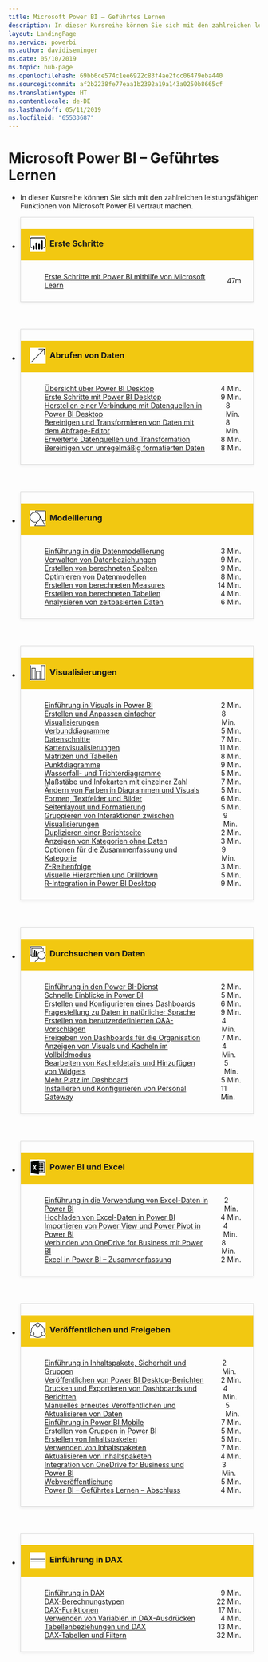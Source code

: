 ```yaml
---
title: Microsoft Power BI – Geführtes Lernen
description: In dieser Kursreihe können Sie sich mit den zahlreichen leistungsfähigen Funktionen von Microsoft Power BI vertraut machen.
layout: LandingPage
ms.service: powerbi
ms.author: davidiseminger
ms.date: 05/10/2019
ms.topic: hub-page
ms.openlocfilehash: 69bb6ce574c1ee6922c83f4ae2fcc06479eba440
ms.sourcegitcommit: af2b2238fe77eaa1b2392a19a143a0250b8665cf
ms.translationtype: HT
ms.contentlocale: de-DE
ms.lasthandoff: 05/11/2019
ms.locfileid: "65533687"
---
```

<div id="main" class="v2">
    <div class="container">
        <h1>Microsoft Power BI – Geführtes Lernen</h1>
        <ul id="databases" class="cardsL panelContent" style="display: block; margin: 0px;">
          <li class="fullSpan">
              <div class="container intro">
                  <p>In dieser Kursreihe können Sie sich mit den zahlreichen leistungsfähigen Funktionen von Microsoft Power BI vertraut machen.</p>
              </div>
          </li>
          <li>
            <div class="cardSize">
                <div class="cardPadding">
                  <div class="card" style="padding: 0 12px 54px 0;">
                      <div class="cardText" style="box-shadow: 0 2px 5px #e8e8e8; border: 1px solid #dbdbdb;">
                          <h3 class="bgdAccent1" style="padding: 8px; display: flex; background: #f2c811; font-weight: bold; border-bottom: 0; margin-bottom: 0; line-height: 42px">
                            <div class="cardImageOuter" style="margin: 0 8px 0 10px;">
                              <div class="cardImage" style="width: 32px;">
                                <img src="media/logo_power-bi.svg" alt="" data-linktype="absolute-path" class="x-hidden-focus" style="position: relative; top: 6px;">
                              </div>
                            </div>
Erste Schritte </h3>
                          <ul class="noBullet" style="margin: 24px;">
                              <li style="display: flex; justify-content: space-between;">
                                <a class="barLink" href="https://docs.microsoft.com/learn/paths/create-use-analytics-reports-power-bi/">Erste Schritte mit Power BI mithilfe von Microsoft Learn</a>
                                <span style="margin-left: 32px; align-self: center;">47m</span>
                              </li>                              
                          </ul>
                      </div>
                    </div>
                </div>
            </div>
          </li>
          <li>
            <div class="cardSize">
                <div class="cardPadding">
                  <div class="card" style="padding: 0 12px 54px 0;">
                      <div class="cardText" style="box-shadow: 0 2px 5px #e8e8e8; border: 1px solid #dbdbdb;">
                          <h3 class="bgdAccent1" style="padding: 8px; display: flex; background: #f2c811; font-weight: bold; border-bottom: 0; margin-bottom: 0; line-height: 42px">
                            <div class="cardImageOuter" style="margin: 0 8px 0 10px;">
                              <div class="cardImage" style="width: 32px;">
                                <img src="media/pbi-getting-data.svg" alt="" data-linktype="absolute-path" class="x-hidden-focus" style="position: relative; top: 6px;">
                              </div>
                            </div>
Abrufen von Daten </h3>
                          <ul class="noBullet" style="margin: 24px;">
                              <li style="display: flex; justify-content: space-between;">
                                <a class="barLink" href="gettingdata.yml?tutorial-step=1">Übersicht über Power BI Desktop</a>
                                <span style="margin-left: 32px; align-self: center;">4 Min.</span>
                              </li>
                              <li style="display: flex; justify-content: space-between;">
                                <a class="barLink" href="gettingdata.yml?tutorial-step=2">Erste Schritte mit Power BI Desktop</a>
                                <span style="margin-left: 32px; align-self: center;">9 Min.</span>
                              </li>
                              <li style="display: flex; justify-content: space-between;">
                                <a class="barLink" href="gettingdata.yml?tutorial-step=3">Herstellen einer Verbindung mit Datenquellen in Power BI Desktop</a>
                                <span style="margin-left: 32px; align-self: center;">8 Min.</span>
                              </li>
                              <li style="display: flex; justify-content: space-between;">
                                <a class="barLink" href="gettingdata.yml?tutorial-step=4">Bereinigen und Transformieren von Daten mit dem Abfrage-Editor</a>
                                <span style="margin-left: 32px; align-self: center;">8 Min.</span>
                              </li>
                              <li style="display: flex; justify-content: space-between;">
                                <a class="barLink" href="gettingdata.yml?tutorial-step=5">Erweiterte Datenquellen und Transformation</a>
                                <span style="margin-left: 32px; align-self: center;">8 Min.</span>
                              </li>
                              <li style="display: flex; justify-content: space-between;">
                                <a class="barLink" href="gettingdata.yml?tutorial-step=6">Bereinigen von unregelmäßig formatierten Daten</a>
                                <span style="margin-left: 32px; align-self: center;">8 Min.</span>
                              </li>
                          </ul>
                      </div>
                    </div>
                </div>
            </div>
          </li>
          <li>
            <div class="cardSize">
                <div class="cardPadding">
                  <div class="card" style="padding: 0 12px 54px 0;">
                      <div class="cardText" style="box-shadow: 0 2px 5px #e8e8e8; border: 1px solid #dbdbdb;">
                          <h3 class="bgdAccent1" style="padding: 8px; display: flex; background: #f2c811; font-weight: bold; border-bottom: 0; margin-bottom: 0; line-height: 42px">
                            <div class="cardImageOuter" style="margin: 0 8px 0 10px;">
                              <div class="cardImage" style="width: 32px;">
                                <img src="media/pbi-modeling.svg" alt="" data-linktype="absolute-path" class="x-hidden-focus" style="position: relative; top: 6px;">
                              </div>
                            </div>
Modellierung </h3>
                          <ul class="noBullet" style="margin: 24px;">
                              <li style="display: flex; justify-content: space-between;">
                                <a class="barLink" href="modeling.yml?tutorial-step=1">Einführung in die Datenmodellierung</a>
                                <span style="margin-left: 32px; align-self: center;">3 Min.</span>
                              </li>
                              <li style="display: flex; justify-content: space-between;">
                                <a class="barLink" href="modeling.yml?tutorial-step=2">Verwalten von Datenbeziehungen</a>
                                <span style="margin-left: 32px; align-self: center;">9 Min.</span>
                              </li>
                              <li style="display: flex; justify-content: space-between;">
                                <a class="barLink" href="modeling.yml?tutorial-step=3">Erstellen von berechneten Spalten</a>
                                <span style="margin-left: 32px; align-self: center;">9 Min.</span>
                              </li>
                              <li style="display: flex; justify-content: space-between;">
                                <a class="barLink" href="modeling.yml?tutorial-step=4">Optimieren von Datenmodellen</a>
                                <span style="margin-left: 32px; align-self: center;">8 Min.</span>
                              </li>
                              <li style="display: flex; justify-content: space-between;">
                                <a class="barLink" href="modeling.yml?tutorial-step=5">Erstellen von berechneten Measures</a>
                                <span style="margin-left: 32px; align-self: center;">14 Min.</span>
                              </li>
                              <li style="display: flex; justify-content: space-between;">
                                <a class="barLink" href="modeling.yml?tutorial-step=6">Erstellen von berechneten Tabellen</a>
                                <span style="margin-left: 32px; align-self: center;">4 Min.</span>
                              </li>
                              <li style="display: flex; justify-content: space-between;">
                                <a class="barLink" href="modeling.yml?tutorial-step=7">Analysieren von zeitbasierten Daten</a>
                                <span style="margin-left: 32px; align-self: center;">6 Min.</span>
                              </li>
                          </ul>
                      </div>
                    </div>
                </div>
            </div>
          </li>
          <li>
            <div class="cardSize">
                <div class="cardPadding">
                  <div class="card" style="padding: 0 12px 54px 0;">
                      <div class="cardText" style="box-shadow: 0 2px 5px #e8e8e8; border: 1px solid #dbdbdb;">
                          <h3 class="bgdAccent1" style="padding: 8px; display: flex; background: #f2c811; font-weight: bold; border-bottom: 0; margin-bottom: 0; line-height: 42px">
                            <div class="cardImageOuter" style="margin: 0 8px 0 10px;">
                              <div class="cardImage" style="width: 32px;">
                                <img src="media/pbi-visualizations.svg" alt="" data-linktype="absolute-path" class="x-hidden-focus" style="position: relative; top: 6px;">
                              </div>
                            </div>
Visualisierungen </h3>
                          <ul class="noBullet" style="margin: 24px;">
                              <li style="display: flex; justify-content: space-between;">
                                <a class="barLink" href="visualizations.yml?tutorial-step=1">Einführung in Visuals in Power BI</a>
                                <span style="margin-left: 32px; align-self: center;">2 Min.</span>
                              </li>
                              <li style="display: flex; justify-content: space-between;">
                                <a class="barLink" href="visualizations.yml?tutorial-step=2">Erstellen und Anpassen einfacher Visualisierungen</a>
                                <span style="margin-left: 32px; align-self: center;">8 Min.</span>
                              </li>
                              <li style="display: flex; justify-content: space-between;">
                                <a class="barLink" href="visualizations.yml?tutorial-step=3">Verbunddiagramme</a>
                                <span style="margin-left: 32px; align-self: center;">5 Min.</span>
                              </li>
                              <li style="display: flex; justify-content: space-between;">
                                <a class="barLink" href="visualizations.yml?tutorial-step=4">Datenschnitte</a>
                                <span style="margin-left: 32px; align-self: center;">7 Min.</span>
                              </li>
                              <li style="display: flex; justify-content: space-between;">
                                <a class="barLink" href="visualizations.yml?tutorial-step=5">Kartenvisualisierungen</a>
                                <span style="margin-left: 32px; align-self: center;">11 Min.</span>
                              </li>
                              <li style="display: flex; justify-content: space-between;">
                                <a class="barLink" href="visualizations.yml?tutorial-step=6">Matrizen und Tabellen</a>
                                <span style="margin-left: 32px; align-self: center;">8 Min.</span>
                              </li>
                              <li style="display: flex; justify-content: space-between;">
                                <a class="barLink" href="visualizations.yml?tutorial-step=7">Punktdiagramme</a>
                                <span style="margin-left: 32px; align-self: center;">9 Min.</span>
                              </li>
                              <li style="display: flex; justify-content: space-between;">
                                <a class="barLink" href="visualizations.yml?tutorial-step=8">Wasserfall- und Trichterdiagramme</a>
                                <span style="margin-left: 32px; align-self: center;">5 Min.</span>
                              </li>
                              <li style="display: flex; justify-content: space-between;">
                                <a class="barLink" href="visualizations.yml?tutorial-step=9">Maßstäbe und Infokarten mit einzelner Zahl</a>
                                <span style="margin-left: 32px; align-self: center;">7 Min.</span>
                              </li>
                              <li style="display: flex; justify-content: space-between;">
                                <a class="barLink" href="visualizations.yml?tutorial-step=10">Ändern von Farben in Diagrammen und Visuals</a>
                                <span style="margin-left: 32px; align-self: center;">5 Min.</span>
                              </li>
                              <li style="display: flex; justify-content: space-between;">
                                <a class="barLink" href="visualizations.yml?tutorial-step=11">Formen, Textfelder und Bilder</a>
                                <span style="margin-left: 32px; align-self: center;">6 Min.</span>
                              </li>
                              <li style="display: flex; justify-content: space-between;">
                                <a class="barLink" href="visualizations.yml?tutorial-step=12">Seitenlayout und Formatierung</a>
                                <span style="margin-left: 32px; align-self: center;">5 Min.</span>
                              </li>
                              <li style="display: flex; justify-content: space-between;">
                                <a class="barLink" href="visualizations.yml?tutorial-step=13">Gruppieren von Interaktionen zwischen Visualisierungen</a>
                                <span style="margin-left: 32px; align-self: center;">9 Min.</span>
                              </li>
                              <li style="display: flex; justify-content: space-between;">
                                <a class="barLink" href="visualizations.yml?tutorial-step=14">Duplizieren einer Berichtseite</a>
                                <span style="margin-left: 32px; align-self: center;">2 Min.</span>
                              </li>
                              <li style="display: flex; justify-content: space-between;">
                                <a class="barLink" href="visualizations.yml?tutorial-step=15">Anzeigen von Kategorien ohne Daten</a>
                                <span style="margin-left: 32px; align-self: center;">3 Min.</span>
                              </li>
                              <li style="display: flex; justify-content: space-between;">
                                <a class="barLink" href="visualizations.yml?tutorial-step=16">Optionen für die Zusammenfassung und Kategorie</a>
                                <span style="margin-left: 32px; align-self: center;">9 Min.</span>
                              </li>
                              <li style="display: flex; justify-content: space-between;">
                                <a class="barLink" href="visualizations.yml?tutorial-step=17">Z-Reihenfolge</a>
                                <span style="margin-left: 32px; align-self: center;">3 Min.</span>
                              </li>
                              <li style="display: flex; justify-content: space-between;">
                                <a class="barLink" href="visualizations.yml?tutorial-step=18">Visuelle Hierarchien und Drilldown</a>
                                <span style="margin-left: 32px; align-self: center;">5 Min.</span>
                              </li>
                              <li style="display: flex; justify-content: space-between;">
                                <a class="barLink" href="visualizations.yml?tutorial-step=19">R-Integration in Power BI Desktop</a>
                                <span style="margin-left: 32px; align-self: center;">9 Min.</span>
                              </li>
                          </ul>
                      </div>
                    </div>
                </div>
            </div>
          </li>
          <li>
            <div class="cardSize">
                <div class="cardPadding">
                  <div class="card" style="padding: 0 12px 54px 0;">
                      <div class="cardText" style="box-shadow: 0 2px 5px #e8e8e8; border: 1px solid #dbdbdb;">
                          <h3 class="bgdAccent1" style="padding: 8px; display: flex; background: #f2c811; font-weight: bold; border-bottom: 0; margin-bottom: 0; line-height: 42px">
                            <div class="cardImageOuter" style="margin: 0 8px 0 10px;">
                              <div class="cardImage" style="width: 32px;">
                                <img src="media/pbi-exploring-data.svg" alt="" data-linktype="absolute-path" class="x-hidden-focus" style="position: relative; top: 6px;">
                              </div>
                            </div>
Durchsuchen von Daten </h3>
                          <ul class="noBullet" style="margin: 24px;">
                              <li style="display: flex; justify-content: space-between;">
                                <a class="barLink" href="exploringdata.yml?tutorial-step=1">Einführung in den Power BI-Dienst</a>
                                <span style="margin-left: 32px; align-self: center;">2 Min.</span>
                              </li>
                              <li style="display: flex; justify-content: space-between;">
                                <a class="barLink" href="exploringdata.yml?tutorial-step=2">Schnelle Einblicke in Power BI</a>
                                <span style="margin-left: 32px; align-self: center;">5 Min.</span>
                              </li>
                              <li style="display: flex; justify-content: space-between;">
                                <a class="barLink" href="exploringdata.yml?tutorial-step=3">Erstellen und Konfigurieren eines Dashboards</a>
                                <span style="margin-left: 32px; align-self: center;">6 Min.</span>
                              </li>
                              <li style="display: flex; justify-content: space-between;">
                                <a class="barLink" href="exploringdata.yml?tutorial-step=4">Fragestellung zu Daten in natürlicher Sprache</a>
                                <span style="margin-left: 32px; align-self: center;">9 Min.</span>
                              </li>
                              <li style="display: flex; justify-content: space-between;">
                                <a class="barLink" href="exploringdata.yml?tutorial-step=5">Erstellen von benutzerdefinierten Q&amp;A-Vorschlägen</a>
                                <span style="margin-left: 32px; align-self: center;">4 Min.</span>
                              </li>
                              <li style="display: flex; justify-content: space-between;">
                                <a class="barLink" href="exploringdata.yml?tutorial-step=6">Freigeben von Dashboards für die Organisation</a>
                                <span style="margin-left: 32px; align-self: center;">7 Min.</span>
                              </li>
                              <li style="display: flex; justify-content: space-between;">
                                <a class="barLink" href="exploringdata.yml?tutorial-step=7">Anzeigen von Visuals und Kacheln im Vollbildmodus</a>
                                <span style="margin-left: 32px; align-self: center;">4 Min.</span>
                              </li>
                              <li style="display: flex; justify-content: space-between;">
                                <a class="barLink" href="exploringdata.yml?tutorial-step=8">Bearbeiten von Kacheldetails und Hinzufügen von Widgets</a>
                                <span style="margin-left: 32px; align-self: center;">5 Min.</span>
                              </li>
                              <li style="display: flex; justify-content: space-between;">
                                <a class="barLink" href="exploringdata.yml?tutorial-step=9">Mehr Platz im Dashboard</a>
                                <span style="margin-left: 32px; align-self: center;">5 Min.</span>
                              </li>
                              <li style="display: flex; justify-content: space-between;">
                                <a class="barLink" href="exploringdata.yml?tutorial-step=10">Installieren und Konfigurieren von Personal Gateway</a>
                                <span style="margin-left: 32px; align-self: center;">11 Min.</span>
                              </li>
                          </ul>
                      </div>
                    </div>
                </div>
            </div>
          </li>
          <li>
            <div class="cardSize">
                <div class="cardPadding">
                  <div class="card" style="padding: 0 12px 54px 0;">
                      <div class="cardText" style="box-shadow: 0 2px 5px #e8e8e8; border: 1px solid #dbdbdb;">
                          <h3 class="bgdAccent1" style="padding: 8px; display: flex; background: #f2c811; font-weight: bold; border-bottom: 0; margin-bottom: 0; line-height: 42px">
                            <div class="cardImageOuter" style="margin: 0 8px 0 10px;">
                              <div class="cardImage" style="width: 32px;">
                                <img src="media/logo_excel-blk.svg" alt="" data-linktype="absolute-path" class="x-hidden-focus" style="position: relative; top: 6px;">
                              </div>
                            </div>
Power BI und Excel </h3>
                          <ul class="noBullet" style="margin: 24px;">
                              <li style="display: flex; justify-content: space-between;">
                                <a class="barLink" href="powerbiandexcel.yml?tutorial-step=1">Einführung in die Verwendung von Excel-Daten in Power BI</a>
                                <span style="margin-left: 32px; align-self: center;">2 Min.</span>
                              </li>
                              <li style="display: flex; justify-content: space-between;">
                                <a class="barLink" href="powerbiandexcel.yml?tutorial-step=2">Hochladen von Excel-Daten in Power BI</a>
                                <span style="margin-left: 32px; align-self: center;">4 Min.</span>
                              </li>
                              <li style="display: flex; justify-content: space-between;">
                                <a class="barLink" href="powerbiandexcel.yml?tutorial-step=3">Importieren von Power View und Power Pivot in Power BI</a>
                                <span style="margin-left: 32px; align-self: center;">4 Min.</span>
                              </li>
                              <li style="display: flex; justify-content: space-between;">
                                <a class="barLink" href="powerbiandexcel.yml?tutorial-step=4">Verbinden von OneDrive for Business mit Power BI</a>
                                <span style="margin-left: 32px; align-self: center;">8 Min.</span>
                              </li>
                              <li style="display: flex; justify-content: space-between;">
                                <a class="barLink" href="powerbiandexcel.yml?tutorial-step=5">Excel in Power BI – Zusammenfassung</a>
                                <span style="margin-left: 32px; align-self: center;">2 Min.</span>
                              </li>
                          </ul>
                      </div>
                    </div>
                </div>
            </div>
          </li>
          <li>
            <div class="cardSize">
                <div class="cardPadding">
                  <div class="card" style="padding: 0 12px 54px 0;">
                      <div class="cardText" style="box-shadow: 0 2px 5px #e8e8e8; border: 1px solid #dbdbdb;">
                          <h3 class="bgdAccent1" style="padding: 8px; display: flex; background: #f2c811; font-weight: bold; border-bottom: 0; margin-bottom: 0; line-height: 42px">
                            <div class="cardImageOuter" style="margin: 0 8px 0 10px;">
                              <div class="cardImage" style="width: 32px;">
                                <img src="media/pbi-pub-sharing.svg" alt="" data-linktype="absolute-path" class="x-hidden-focus" style="position: relative; top: 6px;">
                              </div>
                            </div>
Veröffentlichen und Freigeben </h3>
                          <ul class="noBullet" style="margin: 24px;">
                              <li style="display: flex; justify-content: space-between;">
                                <a class="barLink" href="publishingandsharing.yml?tutorial-step=1">Einführung in Inhaltspakete, Sicherheit und Gruppen</a>
                                <span style="margin-left: 32px; align-self: center;">2 Min.</span>
                              </li>
                              <li style="display: flex; justify-content: space-between;">
                                <a class="barLink" href="publishingandsharing.yml?tutorial-step=2">Veröffentlichen von Power BI Desktop-Berichten</a>
                                <span style="margin-left: 32px; align-self: center;">2 Min.</span>
                              </li>
                              <li style="display: flex; justify-content: space-between;">
                                <a class="barLink" href="publishingandsharing.yml?tutorial-step=3">Drucken und Exportieren von Dashboards und Berichten</a>
                                <span style="margin-left: 32px; align-self: center;">4 Min.</span>
                              </li>
                              <li style="display: flex; justify-content: space-between;">
                                <a class="barLink" href="publishingandsharing.yml?tutorial-step=4">Manuelles erneutes Veröffentlichen und Aktualisieren von Daten</a>
                                <span style="margin-left: 32px; align-self: center;">5 Min.</span>
                              </li>
                              <li style="display: flex; justify-content: space-between;">
                                <a class="barLink" href="publishingandsharing.yml?tutorial-step=5">Einführung in Power BI Mobile</a>
                                <span style="margin-left: 32px; align-self: center;">7 Min.</span>
                              </li>
                              <li style="display: flex; justify-content: space-between;">
                                <a class="barLink" href="publishingandsharing.yml?tutorial-step=6">Erstellen von Gruppen in Power BI</a>
                                <span style="margin-left: 32px; align-self: center;">5 Min.</span>
                              </li>
                              <li style="display: flex; justify-content: space-between;">
                                <a class="barLink" href="publishingandsharing.yml?tutorial-step=7">Erstellen von Inhaltspaketen</a>
                                <span style="margin-left: 32px; align-self: center;">5 Min.</span>
                              </li>
                              <li style="display: flex; justify-content: space-between;">
                                <a class="barLink" href="publishingandsharing.yml?tutorial-step=8">Verwenden von Inhaltspaketen</a>
                                <span style="margin-left: 32px; align-self: center;">7 Min.</span>
                              </li>
                              <li style="display: flex; justify-content: space-between;">
                                <a class="barLink" href="publishingandsharing.yml?tutorial-step=9">Aktualisieren von Inhaltspaketen</a>
                                <span style="margin-left: 32px; align-self: center;">4 Min.</span>
                              </li>
                              <li style="display: flex; justify-content: space-between;">
                                <a class="barLink" href="publishingandsharing.yml?tutorial-step=10">Integration von OneDrive for Business und Power BI</a>
                                <span style="margin-left: 32px; align-self: center;">3 Min.</span>
                              </li>
                              <li style="display: flex; justify-content: space-between;">
                                <a class="barLink" href="publishingandsharing.yml?tutorial-step=11">Webveröffentlichung</a>
                                <span style="margin-left: 32px; align-self: center;">5 Min.</span>
                              </li>
                              <li style="display: flex; justify-content: space-between;">
                                <a class="barLink" href="publishingandsharing.yml?tutorial-step=12">Power BI – Geführtes Lernen – Abschluss</a>
                                <span style="margin-left: 32px; align-self: center;">4 Min.</span>
                              </li>
                          </ul>
                      </div>
                    </div>
                </div>
            </div>
          </li>
          <li>
            <div class="cardSize">
                <div class="cardPadding">
                  <div class="card" style="padding: 0 12px 54px 0;">
                      <div class="cardText" style="box-shadow: 0 2px 5px #e8e8e8; border: 1px solid #dbdbdb;">
                          <h3 class="bgdAccent1" style="padding: 8px; display: flex; background: #f2c811; font-weight: bold; border-bottom: 0; margin-bottom: 0; line-height: 42px">
                            <div class="cardImageOuter" style="margin: 0 8px 0 10px;">
                              <div class="cardImage" style="width: 32px;">
                                <img src="media/pbi-dax-intro.svg" alt="" data-linktype="absolute-path" class="x-hidden-focus" style="position: relative; top: 6px;">
                              </div>
                            </div>
Einführung in DAX </h3>
                          <ul class="noBullet" style="margin: 24px;">
                              <li style="display: flex; justify-content: space-between;">
                                <a class="barLink" href="introductiontodax.yml?tutorial-step=1">Einführung in DAX</a>
                                <span style="margin-left: 32px; align-self: center;">9 Min.</span>
                              </li>
                              <li style="display: flex; justify-content: space-between;">
                                <a class="barLink" href="introductiontodax.yml?tutorial-step=2">DAX-Berechnungstypen</a>
                                <span style="margin-left: 32px; align-self: center;">22 Min.</span>
                              </li>
                              <li style="display: flex; justify-content: space-between;">
                                <a class="barLink" href="introductiontodax.yml?tutorial-step=3">DAX-Funktionen</a>
                                <span style="margin-left: 32px; align-self: center;">17 Min.</span>
                              </li>
                              <li style="display: flex; justify-content: space-between;">
                                <a class="barLink" href="introductiontodax.yml?tutorial-step=4">Verwenden von Variablen in DAX-Ausdrücken</a>
                                <span style="margin-left: 32px; align-self: center;">4 Min.</span>
                              </li>
                              <li style="display: flex; justify-content: space-between;">
                                <a class="barLink" href="introductiontodax.yml?tutorial-step=5">Tabellenbeziehungen und DAX</a>
                                <span style="margin-left: 32px; align-self: center;">13 Min.</span>
                              </li>
                              <li style="display: flex; justify-content: space-between;">
                                <a class="barLink" href="introductiontodax.yml?tutorial-step=6">DAX-Tabellen und Filtern</a>
                                <span style="margin-left: 32px; align-self: center;">32 Min.</span>
                              </li>
                          </ul>
                      </div>
                    </div>
                </div>
            </div>
          </li>
      </ul>
    </div>
</div>